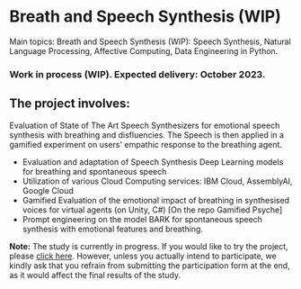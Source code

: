 # Breath and Speech Synthesis (WIP)

Main topics: Breath and Speech Synthesis (WIP): Speech Synthesis, Natural Language Processing, Affective Computing, Data Engineering in Python.

### Work in process (WIP). Expected delivery: October 2023.

## The project involves:
Evaluation of State of The Art Speech Synthesizers for emotional speech synthesis with breathing and disfluencies. The Speech is then applied in a gamified experiment on users' empathic response to the breathing agent.

- Evaluation and adaptation of Speech Synthesis Deep Learning models for breathing and spontaneous speech
- Utilization of various Cloud Computing services: IBM Cloud, AssemblyAI, Google Cloud
- Gamified Evaluation of the emotional impact of breathing in synthesised voices for virtual agents (on Unity, C#) [On the repo Gamified Psyche]
- Prompt engineering on the model BARK for spontaneous speech synthesis with emotional features and breathing.

**Note:** The study is currently in progress. If you would like to try the project, please [click here](https://nicoloddo.github.io/Psyche). However, unless you actually intend to participate, we kindly ask that you refrain from submitting the participation form at the end, as it would affect the final results of the study.
